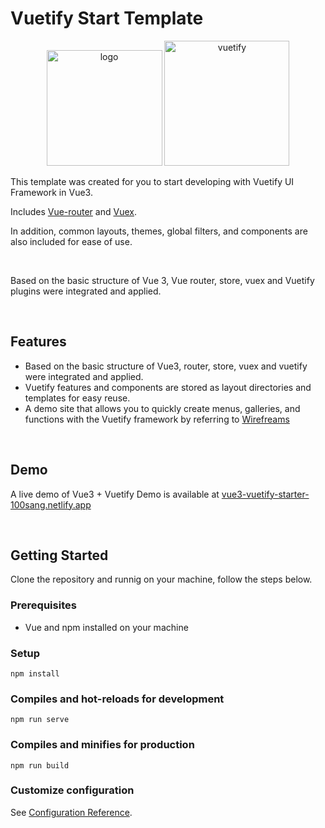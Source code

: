 # Vuetify Start Template

<p align="center">
    <img src="https://upload.wikimedia.org/wikipedia/commons/f/f1/Vue.png" alt="logo" width="185" height="185" />
    <img src="https://camo.githubusercontent.com/be384df72ff1748336f5927f7116e79a37cbe1639a5b7db162be2d7afe350f87/68747470733a2f2f63646e2e767565746966796a732e636f6d2f696d616765732f6c6f676f732f6c6f676f2e737667"  alt="vuetify" width="200" height="200">
</p>


This template was created for you to start developing with Vuetify UI Framework in Vue3. 

Includes [Vue-router](https://router.vuejs.org/) and [Vuex](https://router.vuejs.org/).

In addition, common layouts, themes, global filters, and components are also included for ease of use.

<br />

Based on the basic structure of Vue 3, Vue router, store, vuex and Vuetify plugins were integrated and applied.


<br />


Features
---
- Based on the basic structure of Vue3, router, store, vuex and vuetify were integrated and applied.
- Vuetify features and components are stored as layout directories and templates for easy reuse.
- A demo site that allows you to quickly create menus, galleries, and functions with the Vuetify framework by referring to [Wirefreams](https://vuetifyjs.com/en/getting-started/wireframes/)

<br />

Demo
---
A live demo of Vue3 + Vuetify Demo is available at [vue3-vuetify-starter-100sang.netlify.app](https://vue3-vuetify-starter-100sang.netlify.app)

<br />

Getting Started
---
Clone the repository and runnig on your machine, follow the steps below.

### Prerequisites
- Vue and npm installed on your machine

### Setup
```
npm install
```

### Compiles and hot-reloads for development
```
npm run serve
```

### Compiles and minifies for production
```
npm run build
```

### Customize configuration
See [Configuration Reference](https://cli.vuejs.org/config/).
